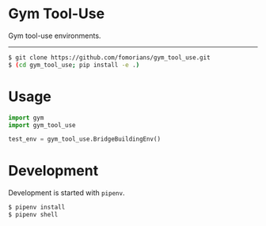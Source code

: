 # Gym Tool-Use

Gym tool-use environments.

<hr/>

```sh
$ git clone https://github.com/fomorians/gym_tool_use.git
$ (cd gym_tool_use; pip install -e .)
```

# Usage

```python
import gym
import gym_tool_use

test_env = gym_tool_use.BridgeBuildingEnv()
```

# Development

Development is started with `pipenv`.

```sh
$ pipenv install
$ pipenv shell
```
